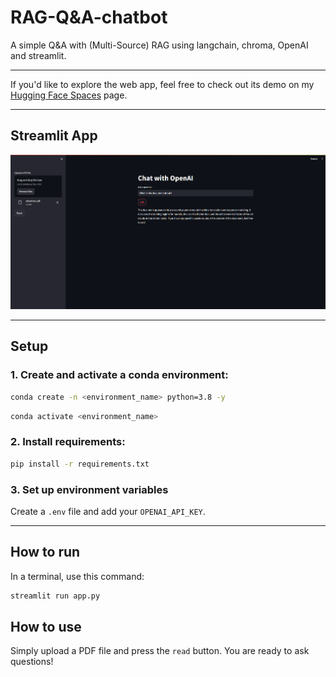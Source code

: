 # RAG-Q&amp;A-chatbot
A simple Q&amp;A with (Multi-Source) RAG using langchain, chroma, OpenAI and streamlit.

---

If you'd like to explore the web app, feel free to check out its demo on my [Hugging Face Spaces](https://huggingface.co/spaces/idalz/rag-qa-openai) page.

---
## Streamlit App
![Q&A RAG Chatbot](./images/screenshot.png)

---
## Setup

### 1. Create and activate a conda environment:
```bash
conda create -n <environment_name> python=3.8 -y
```
```bash
conda activate <environment_name> 
```

### 2. Install requirements:
```bash
pip install -r requirements.txt
```

### 3. Set up environment variables
Create a `.env` file and add your `OPENAI_API_KEY`.

---
## How to run
In a terminal, use this command:
```bash
streamlit run app.py
```

## How to use
Simply upload a PDF file and press the `read` button. You are ready to ask questions!

